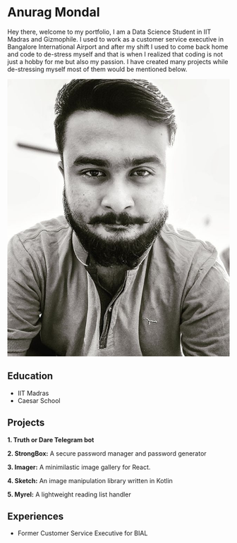 # Anurag Mondal

Hey there, welcome to my portfolio, I am a Data Science Student in IIT Madras and Gizmophile. I used to work as a customer service executive in Bangalore International Airport and after my shift I used to come back home and code to de-stress myself and that is when I realized that coding is not just a hobby for me but also my passion. I have created many projects while de-stressing myself most of them would be mentioned below.

![](images/119110597_321798245569961_3750373236658474234_n.jpg)

## Education

- IIT Madras
- Caesar School

## Projects 
**1. Truth or Dare Telegram bot**

**2. StrongBox:**
A secure password manager and password generator

**3. Imager:**
A minimilastic image gallery for React.

**4. Sketch:**
An image manipulation library written in Kotlin

**5. Myrel:**
A lightweight reading list handler

## Experiences

- Former Customer Service Executive for BIAL
